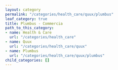 ```yaml
---
layout: category
permalink: "/categories/health_care/quux/plumbus"
leaf_category: true
title: Plumbus - Commercia
path_to_this_category:
- name: Health & Care
  url: "/categories/health_care"
- name: Quux
  url: "/categories/health_care/quux"
- name: Plumbus
  url: "/categories/health_care/quux/plumbus"
child_categories: []
---
```


